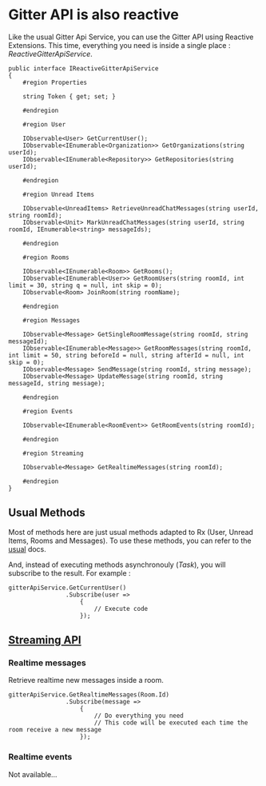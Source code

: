 # Gitter API is also reactive

Like the usual Gitter Api Service, you can use the Gitter API using Reactive Extensions. This time, everything you need is inside a single place : *ReactiveGitterApiService*.

```
public interface IReactiveGitterApiService
{
	#region Properties

    string Token { get; set; }

    #endregion

    #region User

    IObservable<User> GetCurrentUser();
    IObservable<IEnumerable<Organization>> GetOrganizations(string userId);
    IObservable<IEnumerable<Repository>> GetRepositories(string userId);

    #endregion

    #region Unread Items

    IObservable<UnreadItems> RetrieveUnreadChatMessages(string userId, string roomId);
    IObservable<Unit> MarkUnreadChatMessages(string userId, string roomId, IEnumerable<string> messageIds);

    #endregion

    #region Rooms

    IObservable<IEnumerable<Room>> GetRooms();
	IObservable<IEnumerable<User>> GetRoomUsers(string roomId, int limit = 30, string q = null, int skip = 0);
    IObservable<Room> JoinRoom(string roomName);

    #endregion

    #region Messages

    IObservable<Message> GetSingleRoomMessage(string roomId, string messageId);
    IObservable<IEnumerable<Message>> GetRoomMessages(string roomId, int limit = 50, string beforeId = null, string afterId = null, int skip = 0);
    IObservable<Message> SendMessage(string roomId, string message);
    IObservable<Message> UpdateMessage(string roomId, string messageId, string message);

    #endregion

    #region Events

    IObservable<IEnumerable<RoomEvent>> GetRoomEvents(string roomId);

    #endregion

    #region Streaming

    IObservable<Message> GetRealtimeMessages(string roomId);

    #endregion
}
```

## Usual Methods

Most of methods here are just usual methods adapted to Rx (User, Unread Items, Rooms and Messages). To use these methods, you can refer to the [usual](/docs/usual.md) docs.

And, instead of executing methods asynchronouly (*Task*), you will subscribe to the result. For example :

```
gitterApiService.GetCurrentUser()
				.Subscribe(user =>
					{
						// Execute code
					});
```

## [Streaming API](https://developer.gitter.im/docs/streaming-api)

### Realtime messages

Retrieve realtime new messages inside a room.

```
gitterApiService.GetRealtimeMessages(Room.Id)
                .Subscribe(message => 
					{
						// Do everything you need
						// This code will be executed each time the room receive a new message
					});
```

### Realtime events

Not available...